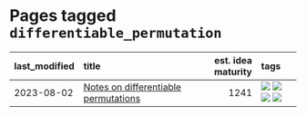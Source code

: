 # Pages tagged `differentiable_permutation`

|last_modified|title|est. idea maturity|tags
|:---|:---|---:|:---|
|2023-08-02|[Notes on differentiable permutations](../differentiable_permutations.md)|1241|[![](https://img.shields.io/badge/tag-differentiable_permutation-34720)](../tags/differentiable_permutation.md) [![](https://img.shields.io/badge/tag-experimental-e839f4)](../tags/experimental.md) [![](https://img.shields.io/badge/tag-interpretability-7064e0)](../tags/interpretability.md) [![](https://img.shields.io/badge/tag-regularization-db71cb)](../tags/regularization.md)|